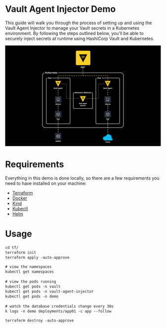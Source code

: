 # Vault Agent Injector Demo

This guide will walk you through the process of setting up and using the Vault Agent Injector to manage your Vault secrets in a Kubernetes environment. By following the steps outlined below, you'll be able to securely inject secrets at runtime using HashiCorp Vault and Kubernetes.

<p align="center">
    <img src="./img/vault-agent-injector.drawio.svg" />
</p>

# Requirements

Everything in this demo is done locally, so there are a few requirements you need to have installed on your machine:

- [Terraform](https://www.terraform.io/downloads.html)
- [Docker](https://www.docker.com/get-started)
- [Kind](https://kind.sigs.k8s.io/docs/user/quick-start#installation)
- [Kubectl](https://kubernetes.io/docs/tasks/tools/)
- [Helm](https://helm.sh/docs/intro/install/)

# Usage

```shell
cd tf/
terraform init
terraform apply -auto-approve
```

```shell
# view the namespaces
kubectl get namespaces

# view the pods running
kubectl get pods -n vault
kubectl get pods -n vault-agent-injector
kubectl get pods -n demo

# watch the database credentials change every 30s
k logs -n demo deployments/app01 -c app --follow
```

```shell
terraform destroy -auto-approve
```
